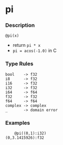 # pi

### Description

`@pi(x)`

- return `pi * x`
- `pi = acos(-1.0)` in C

### Type Rules

```no-highlight
bool    -> f32
i8      -> f32
i16     -> f32
i32     -> f32
i64     -> f64
f32     -> f32
f64     -> f64
complex -> complex
_       -> domain error
```

### Examples

```no-highlight
    @pi((0,1):i32)
(0,3.1415926):f32
```
